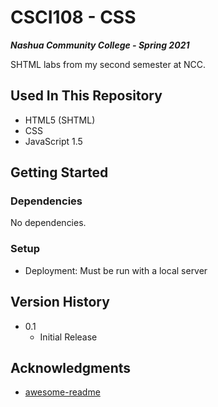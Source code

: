 # CSCI108 - CSS

***Nashua Community College - Spring 2021***

SHTML labs from my second semester at NCC.

## Used In This Repository

- HTML5 (SHTML)
- CSS
- JavaScript 1.5

## Getting Started

### Dependencies

No dependencies.

### Setup

* Deployment: Must be run with a local server

## Version History

* 0.1
    * Initial Release

## Acknowledgments

* [awesome-readme](https://github.com/matiassingers/awesome-readme)
